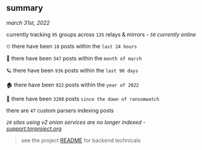 
## summary
_march 31st, 2022_

currently tracking `95` groups across `135` relays & mirrors - _`50` currently online_

⏲ there have been `18` posts within the `last 24 hours`

🦈 there have been `347` posts within the `month of march`

🪐 there have been `936` posts within the `last 90 days`

🏚 there have been `922` posts within the `year of 2022`

🦕 there have been `3208` posts `since the dawn of ransomwatch`

there are `47` custom parsers indexing posts

_`20` sites using v2 onion services are no longer indexed - [support.torproject.org](https://support.torproject.org/onionservices/v2-deprecation/)_

> see the project [README](https://github.com/thetanz/ransomwatch#ransomwatch--) for backend technicals
